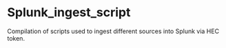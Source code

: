 # Splunk_ingest_script
Compilation of scripts used to ingest different sources into Splunk via HEC token.
